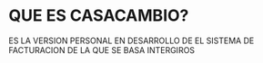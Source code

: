 # QUE ES CASACAMBIO? #

ES LA VERSION PERSONAL EN DESARROLLO DE EL SISTEMA DE FACTURACION DE LA QUE SE BASA INTERGIROS